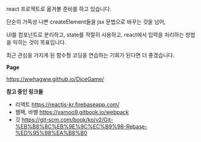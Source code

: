 react 프로젝트로 옮겨볼 준비를 하고 있습니다. 

단순히 가독성 나쁜 createElement들을 jsx 문법으로 바꾸는 것을 넘어, 

UI를 컴포넌트로 분리하고, state를 적절히 사용하고, react에서 입력을 처리하는 방법을 익히는 것이 목표입니다.

최근 관심을 가지게 된 함수형 코딩을 연습하는 기회가 된다면 더 좋겠습니다.

**Page**

https://wwhagww.github.io/DiceGame/

**참고 중인 링크들**
- 리액트 https://reactjs-kr.firebaseapp.com/
- 웹팩, 바벨 https://yamoo9.gitbook.io/webpack
- 깃 https://git-scm.com/book/ko/v2/Git-%EB%B8%8C%EB%9E%9C%EC%B9%98-Rebase-%ED%95%98%EA%B8%B0
